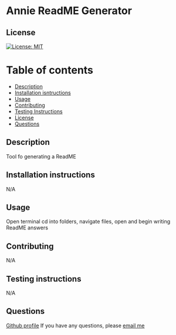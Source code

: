 # Annie ReadME Generator

## License
[![License: MIT](https://img.shields.io/badge/License-MIT-yellow.svg)](https://opensource.org/licenses/MIT)

# Table of contents
- [Description](#description)
- [Installation isntructions](#installation-instructions)
- [Usage](#usage)
- [Contributing](#contributing)
- [Testing Instructions](#testing-instructions)
- [License](#license)
- [Questions](#questions)

## Description
Tool fo generating a ReadME

## Installation instructions 
 N/A

## Usage
Open terminal cd into folders, navigate files, open and begin writing ReadME answers

## Contributing
N/A

## Testing instructions
N/A

## Questions
[Github profile](https://github.com/asosadia88)
If you have any questions, please [email me](mailto:annielys.sosa@gmail.com)

